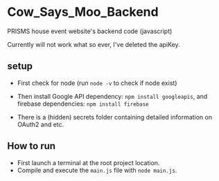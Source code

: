 # Cow_Says_Moo_Backend
PRISMS house event website's backend code (javascript)

Currently will not work what so ever, I've deleted the apiKey.

## setup

- First check for node (run `node -v` to check if node exist)
- Then install Google API dependency: `npm install googleapis`, and firebase dependencies: `npm install firebase`

- There is a (hidden) secrets folder containing detailed information on OAuth2 and etc.

## How to run

- First launch a terminal at the root project location.
- Compile and execute the `main.js` file with `node main.js`.